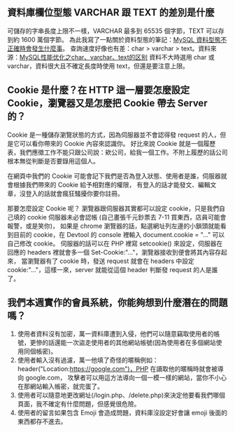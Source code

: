## 資料庫欄位型態 VARCHAR 跟 TEXT 的差別是什麼
可儲存的字串長度上限不一樣，VARCHAR 最多到 65535 個字節，TEXT 可以存到約 1600 萬個字節。
為此我寫了一點關於資料型態的筆記：[MySQL 資料型態不正確時會發生什麼事](https://hackmd.io/@js8fgfQPQUWFalwMkuQ-Nw/SktbcbWfv)。
查詢速度好像也有差：char > varchar > text。資料來源：[MySQL性能优化之char、varchar、text的区别](https://blog.csdn.net/brycegao321/article/details/78038272)
資料不大時選用 char 或 varchar，資料很大且不確定長度時使用 text，但還是要注意上限。
## Cookie 是什麼？在 HTTP 這一層要怎麼設定 Cookie，瀏覽器又是怎麼把 Cookie 帶去 Server 的？
Cookie 是一種儲存瀏覽狀態的方式，因為伺服器並不會認得發 request 的人，但是它可以看你帶來的 Cookie 內容來認識你。
好比來說 Cookie 就是一個履歷表，我們應徵工作不能只跟公司說：欸公司，給我一個工作。不附上履歷的話公司根本無從判斷是否要錄用這個人。

在網頁中我們的 Cookie 可能會記下我們是否為登入狀態、使用者是誰，伺服器就會根據我們帶來的 Cookie 給予相對應的權限，
有登入的話才能發文、編輯文章，沒登入的話就會瘋狂騷擾你要你註冊。

那要怎麼設定 Cookie 呢？
瀏覽器跟伺服器其實都可以設定 cookie，只是我們自己填的 cookie 伺服器未必會認帳 (自己畫張千元鈔票去 7-11 買東西，店員可能會報警，或是笑你)，
如果是 chrome 瀏覽器的話，點選網址列左邊的小鎖頭就能看到目前的 cookie，在 Devtool 的 console 裡輸入 document.cookie = "..." 可以自己修改 cookie。
伺服器的話可以在 PHP 裡寫 setcookie() 來設定，伺服器在回應的 headers 裡就會多一個 Set-Cookie:"..."，瀏覽器接收到便會將其內容存起來，
當瀏覽器有了 cookie 時，發送 request 就會在 headers 中設定 cookie:"..."，這樣一來，server 就能從這個 header 判斷發 request 的人是誰了。

## 我們本週實作的會員系統，你能夠想到什麼潛在的問題嗎？
1. 使用者資料沒有加密，萬一資料庫遭到入侵，他們可以隨意竊取使用者的帳號，更慘的話還能一次盜走使用者的其他網站帳號(因為使用者在多個網站使用同個帳密)。
2. 使用者輸入沒有過濾，萬一他填了奇怪的暱稱例如：header("Location:https://google.com")，PHP 在讀取他的暱稱時就會被導向 google.com，
攻擊者可以用這方法導向一個一模一樣的網站，當你不小心在那網站輸入帳密，就完蛋了。
3. 使用者可以隨意地更改網址(/login.php、/delete.php)來決定他要看我們哪個頁面，我不確定有什麼問題，但感覺很危險。
4. 使用者的留言如果包含 Emoji 會造成問題，資料庫沒設定好會讓 emoji 後面的東西都存不進去。
